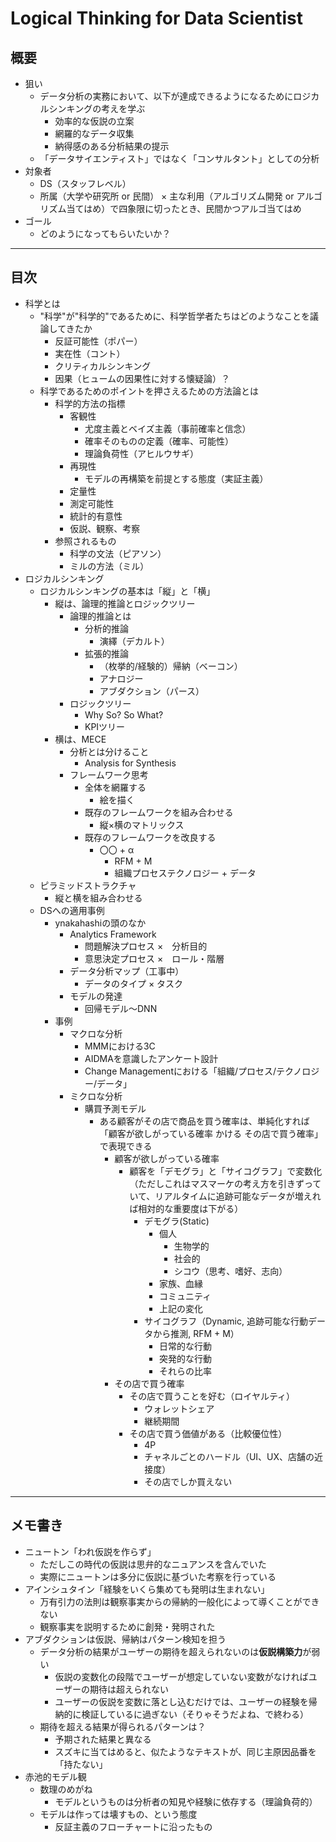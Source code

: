 # Logical Thinking for Data Scientist
## 概要
 - 狙い
    - データ分析の実務において、以下が達成できるようになるためにロジカルシンキングの考えを学ぶ
       - 効率的な仮説の立案
       - 網羅的なデータ収集
       - 納得感のある分析結果の提示
    - 「データサイエンティスト」ではなく「コンサルタント」としての分析
 - 対象者
    - DS（スタッフレベル）
    - 所属（大学や研究所 or 民間） × 主な利用（アルゴリズム開発 or アルゴリズム当てはめ）で四象限に切ったとき、民間かつアルゴ当てはめ
 - ゴール
    - どのようになってもらいたいか？

----

## 目次
 - 科学とは
    - "科学"が"科学的"であるために、科学哲学者たちはどのようなことを議論してきたか
       - 反証可能性（ポパー）
       - 実在性（コント）
       - クリティカルシンキング
       - 因果（ヒュームの因果性に対する懐疑論）？
    - 科学であるためのポイントを押さえるための方法論とは
       - 科学的方法の指標
          - 客観性
             - 尤度主義とベイズ主義（事前確率と信念）
             - 確率そのものの定義（確率、可能性）
             - 理論負荷性（アヒルウサギ）
          - 再現性
             - モデルの再構築を前提とする態度（実証主義）
          - 定量性
          - 測定可能性
          - 統計的有意性
          - 仮説、観察、考察
       - 参照されるもの
          - 科学の文法（ピアソン）
          - ミルの方法（ミル）
 - ロジカルシンキング
    - ロジカルシンキングの基本は「縦」と「横」
       - 縦は、論理的推論とロジックツリー
          - 論理的推論とは
             - 分析的推論
                - 演繹（デカルト）
             - 拡張的推論
                - （枚挙的/経験的）帰納（ベーコン）
                - アナロジー
                - アブダクション（パース）
          - ロジックツリー
             - Why So? So What?
             - KPIツリー
       - 横は、MECE
          - 分析とは分けること
             - Analysis for Synthesis
          - フレームワーク思考
             - 全体を網羅する
                - 絵を描く
             - 既存のフレームワークを組み合わせる
                - 縦×横のマトリックス
             - 既存のフレームワークを改良する
                - 〇〇 + α
                   - RFM + M
                   - 組織プロセステクノロジー + データ
    - ピラミッドストラクチャ
       - 縦と横を組み合わせる
    - DSへの適用事例
       - ynakahashiの頭のなか
          - Analytics Framework
             - 問題解決プロセス ×　分析目的
             - 意思決定プロセス ×　ロール・階層          
          - データ分析マップ（工事中）
             - データのタイプ × タスク
          - モデルの発達
             - 回帰モデル〜DNN
       - 事例
          - マクロな分析
             - MMMにおける3C
             - AIDMAを意識したアンケート設計
             - Change Managementにおける「組織/プロセス/テクノロジー/データ」
          - ミクロな分析
             - 購買予測モデル
                - ある顧客がその店で商品を買う確率は、単純化すれば「顧客が欲しがっている確率 かける その店で買う確率」で表現できる
                   - 顧客が欲しがっている確率
                      - 顧客を「デモグラ」と「サイコグラフ」で変数化（ただしこれはマスマーケの考え方を引きずっていて、リアルタイムに追跡可能なデータが増えれば相対的な重要度は下がる）
                         - デモグラ(Static)
                            - 個人
                               - 生物学的
                               - 社会的
                               - シコウ（思考、嗜好、志向）
                            - 家族、血縁
                            - コミュニティ
                            - 上記の変化
                         - サイコグラフ（Dynamic, 追跡可能な行動データから推測, RFM + M）
                            - 日常的な行動
                            - 突発的な行動
                            - それらの比率
                   - その店で買う確率
                      - その店で買うことを好む（ロイヤルティ）
                         - ウォレットシェア
                         - 継続期間
                      - その店で買う価値がある（比較優位性）
                         - 4P
                         - チャネルごとのハードル（UI、UX、店舗の近接度）
                         - その店でしか買えない

----

## メモ書き
 - ニュートン「われ仮説を作らず」
    - ただしこの時代の仮説は思弁的なニュアンスを含んでいた
    - 実際にニュートンは多分に仮説に基づいた考察を行っている
 - アインシュタイン「経験をいくら集めても発明は生まれない」
    - 万有引力の法則は観察事実からの帰納的一般化によって導くことができない
    - 観察事実を説明するために創発・発明された
 - アブダクションは仮説、帰納はパターン検知を担う
    - データ分析の結果がユーザーの期待を超えられないのは**仮説構築力**が弱い
       - 仮説の変数化の段階でユーザーが想定していない変数がなければユーザーの期待は超えられない
       - ユーザーの仮説を変数に落とし込むだけでは、ユーザーの経験を帰納的に検証しているに過ぎない（そりゃそうだよね、で終わる）
    - 期待を超える結果が得られるパターンは？
       - 予期された結果と異なる
       - スズキに当てはめると、似たようなテキストが、同じ主原因品番を「持たない」
 - 赤池的モデル観
    - 数理のめがね
       - モデルというものは分析者の知見や経験に依存する（理論負荷的）
    - モデルは作っては壊すもの、という態度
       - 反証主義のフローチャートに沿ったもの


